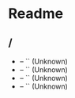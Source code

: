 # Readme

## /

- [](./form-pipeline-body.md) – `` (Unknown)
- [](./process-pipeline-body.md) – `` (Unknown)
- [](./table-body.md) – `` (Unknown)
- [](./yield-pipeline-body.md) – `` (Unknown)

